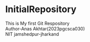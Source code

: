 # InitialRepository
This is My first Git Respository
<br>
Author-Anas Akhtar(2023pgcsca030)
<br>
NIT jamshedpur-jharkand